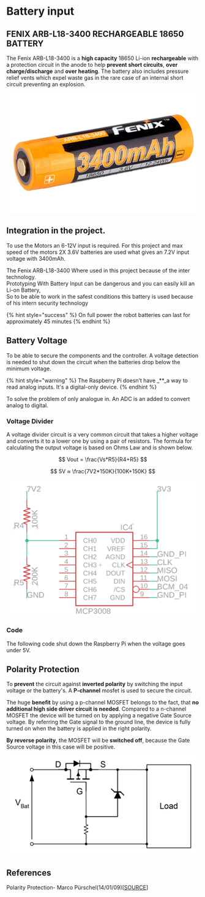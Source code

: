 # Battery input

## FENIX ARB-L18-3400 RECHARGEABLE 18650 BATTERY

The Fenix ARB-L18-3400 is a **high capacity** 18650 Li-ion **rechargeable** with a protection circuit in the anode to help **prevent short circuits**, **over charge/discharge** and **over heating**. The battery also includes pressure relief vents which expel waste gas in the rare case of an internal short circuit preventing an explosion.

![](../../../../.gitbook/assets/arb-l18-3400.jpg)

## **Integration in the project.**

To use the Motors an 6-12V input is required. For this project and max speed of the motors 2X 3.6V batteries are used what gives an 7.2V input voltage with 3400mAh.

The Fenix ARB-L18-3400 Where used in this project because of the inter technology.  
Prototyping With Battery Input can be dangerous and you can easily kill an Li-on Battery,  
So to be able to work in the safest conditions this battery is used because of his intern security technology

{% hint style="success" %}
On full power the robot batteries can last for approximately 45 minutes
{% endhint %}

## Battery Voltage

To be able to secure the components and the controller. A voltage detection is needed to shut down the circuit when the batteries drop below the minimum voltage.

{% hint style="warning" %}
The Raspberry Pi doesn’t have _\*\*_a way to read analog inputs. It's a digital-only device.
{% endhint %}

To solve the problem of only analogue in. An ADC is an added to convert analog to digital.

### Voltage Divider

A voltage divider circuit is a very common circuit that takes a higher voltage and converts it to a lower one by using a pair of resistors. The formula for calculating the output voltage is based on Ohms Law and is shown below.

$$
Vout = \frac{Vs*R5}{R4+R5}
$$

$$
5V ≈ \frac{7V2*150K}{100K+150K}
$$

![](../../../../.gitbook/assets/screenshot-2019-05-31-at-17.26.25.png)

### Code

The following code shut down the Raspberry Pi when the voltage goes under 5V.

## Polarity Protection

To **prevent** the circuit against **inverted polarity** by switching the input voltage or the battery's. A **P-channel** mosfet is used to secure the circuit.

The huge **benefit** by using a p-channel MOSFET belongs to the fact, that **no additional high side driver circuit is needed**. Compared to a n-channel MOSFET the device will be turned on by applying a negative Gate Source voltage. By referring the Gate signal to the ground line, the device is fully turned on when the battery is applied in the right polarity.

**By reverse polarity**, the MOSFET will be **switched off**, because the Gate Source voltage in this case will be positive.

![](../../../../.gitbook/assets/screenshot-2019-06-08-at-00.42.32.png)

## References

Polarity Protection- Marco Pürschel\(14/01/09\)\[[SOURCE](https://www.infineon.com/dgdl/Reverse-Batery-Protection-Rev2.pdf?fileId=db3a304412b407950112b41887722615)\]

